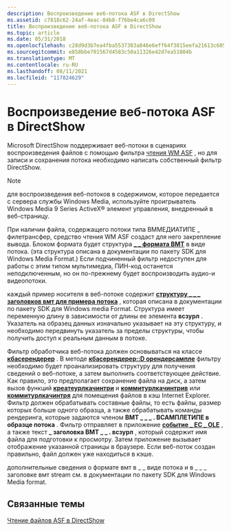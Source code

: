 ```yaml
---
description: Воспроизведение веб-потока ASF в DirectShow
ms.assetid: c7818c62-24af-4eac-84b8-f76be4ca6c09
title: Воспроизведение веб-потока ASF в DirectShow
ms.topic: article
ms.date: 05/31/2018
ms.openlocfilehash: c28d9d3b7ea4fba5537383a846e6eff64f3815eefa21613c6056a15a5e497f77
ms.sourcegitcommit: e858bbe701567d4583c50a11326e42d7ea51804b
ms.translationtype: MT
ms.contentlocale: ru-RU
ms.lasthandoff: 08/11/2021
ms.locfileid: "117824629"
---
```

# <a name="asf-web-stream-playback-in-directshow"></a>Воспроизведение веб-потока ASF в DirectShow

Microsoft DirectShow поддерживает веб-потоки в сценариях воспроизведения файлов с помощью фильтра [чтения WM ASF](wm-asf-reader-filter.md) , но для записи и сохранения потока необходимо написать собственный фильтр DirectShow.

> [!Note]  
> для воспроизведения веб-потоков в содержимом, которое передается с сервера службы Windows Media, используйте проигрыватель Windows Media 9 Series ActiveX® элемент управления, внедренный в веб-страницу.

 

При наличии файла, содержащего потоки типа ВММЕДИАТИПЕ \_ филетрансфер, средство чтения WM ASF создаст для него закрепление вывода. Блоком формата будет структура [**\_ \_ формата ВМТ**](/previous-versions/windows/desktop/api/wmsdkidl/ns-wmsdkidl-wmt_webstream_format) в виде потока. (эта структура описана в документации по пакету SDK для Windows Media Format.) Если подчиненный фильтр недоступен для работы с этим типом мультимедиа, ПИН-код останется неподключенным, но он по-прежнему будет воспроизводить аудио-и видеопотоки.

каждый пример носителя в веб-потоке содержит [**структуру \_ \_ \_ заголовков вмт для примера потока**](/previous-versions/windows/desktop/api/wmsdkidl/ns-wmsdkidl-wmt_webstream_sample_header) , которая описана в документации по пакету SDK для Windows media Format. Структура имеет переменную длину в зависимости от длины ее элемента **всзурл** . Указатель на образец данных изначально указывает на эту структуру, и необходимо передвинуть указатель за пределы структуры, чтобы получить доступ к реальным данным в потоке.

Фильтр обработчика веб-потока должен основываться на классе [**кбасерендерер**](cbaserenderer.md) . В методе [**кбасерендерер::D орендерсампле**](cbaserenderer-dorendersample.md) фильтру необходимо будет проанализировать структуру для получения сведений о веб-потоке, а затем выполнить соответствующее действие. Как правило, это предполагает сохранение файла на диск, а затем вызов функций [**креатеурлкачинтри**](/windows/desktop/api/wininet/nf-wininet-createurlcacheentrya) и [**коммитурлкачинтрив**](/windows/desktop/api/wininet/nf-wininet-commiturlcacheentryw) или [**коммитурлкачинтря**](/windows/desktop/api/wininet/nf-wininet-commiturlcacheentrya) для помещения файлов в кэш Internet Explorer. Фильтр должен обрабатывать составные файлы, то есть файлы, размер которых больше одного образца, а также обрабатывать команды рендеринга, которые задаются членом **ВМТ \_ \_ \_ . ВСАМПЛЕТИПЕ в образце потока** . Фильтр отправляет в приложение [**событие \_ EC \_ OLE**](ec-ole-event.md) , а также текст **\_ заголовка ВМТ \_ \_ . всзурл** , который содержит имя файла для подготовки к просмотру. Затем приложение вызывает отображение указанной страницы в браузере. Если веб-поток создан правильно, файл должен уже находиться в кэше.

дополнительные сведения о формате вмт в \_ \_ виде потока и в \_ \_ \_ заголовке вмт stream см. в документации по пакету SDK для Windows Media format.

## <a name="related-topics"></a>Связанные темы

<dl> <dt>

[Чтение файлов ASF в DirectShow](reading-asf-files-in-directshow.md)
</dt> </dl>

 

 
